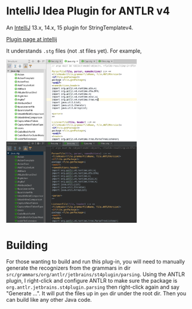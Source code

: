 # IntelliJ Idea Plugin for ANTLR v4

An [IntelliJ](https://www.jetbrains.com/idea/) 13.x, 14.x, 15 plugin for StringTemplatev4.

[Plugin page at intellij](https://plugins.jetbrains.com/plugin/8041?pr=)

It understands `.stg` files (not .st files yet). For example,

<img src="images/structview.png" width=350>

<img src="images/darcula.png" width=350>

# Building

For those wanting to build and run this plug-in, you will need to manually
generate the recognizers from the grammars in dir `src/grammars/org/antlr/jetbrains/st4plugin/parsing`.
Using the ANTLR plugin, I right-click and configure ANTLR to make sure
the package is `org.antlr.jetbrains.st4plugin.parsing` then right-click again
and say "Generate ...". It will put the files up in `gen` dir under the root dir.
Then you can build like any other Java code.